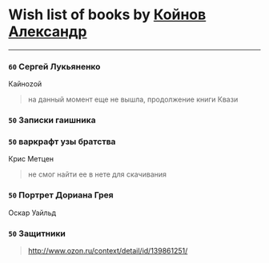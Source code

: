 # Wish list of books by [Койнов Александр](http://vk.com/id414040473)
---

### `60` Сергей Лукьяненко
Кайноzой
> на данный момент еще не вышла, продолжение книги Квази

### `50` Записки гаишника

### `50` варкрафт узы братства
Крис Метцен
> не смог найти ее в нете для скачивания

### `50` Портрет Дориана Грея
Оскар Уайльд

### `50` Защитники
> http://www.ozon.ru/context/detail/id/139861251/

